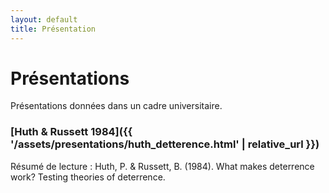 ```yaml
---
layout: default
title: Présentation
---
```


# Présentations

Présentations données dans un cadre universitaire.

### [Huth & Russett 1984]({{ '/assets/presentations/huth_detterence.html' | relative_url }})

Résumé de lecture : Huth, P. & Russett, B. (1984). What makes deterrence work? Testing theories of deterrence.
